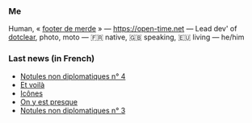 ### Me

Human, « [footer de merde](https://open-time.net/post/2013/07/17/La-veritable-histoire-du-Footer-de-merde-) » — https://open-time.net — Lead dev' of [dotclear](https://git.dotclear.org/dev/dotclear), photo, moto — 🇫🇷 native, 🇬🇧 speaking, 🇪🇺 living — he/him

### Last news (in French)

<!-- BLOG-POST-LIST:START -->
- [Notules non diplomatiques n° 4](https://open-time.net/post/2022/04/05/Notules-non-diplomatiques-n-4)
- [Et voilà](https://open-time.net/post/2022/04/04/Et-voila)
- [Icônes](https://open-time.net/post/2022/04/03/Icones)
- [On y est presque](https://open-time.net/post/2022/04/02/On-y-est-presque)
- [Notules non diplomatiques n° 3](https://open-time.net/post/2022/04/01/Notules-non-diplomatiques-n-3)
<!-- BLOG-POST-LIST:END -->

